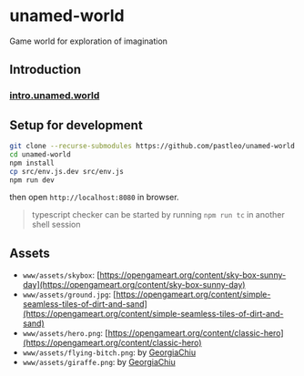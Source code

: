 # unamed-world

Game world for exploration of imagination

## Introduction

### [intro.unamed.world](https://intro.unamed.world)

## Setup for development

```sh
git clone --recurse-submodules https://github.com/pastleo/unamed-world.git
cd unamed-world
npm install
cp src/env.js.dev src/env.js
npm run dev
```

then open `http://localhost:8080` in browser.

> typescript checker can be started by running `npm run tc` in another shell session

## Assets

* `www/assets/skybox`: [https://opengameart.org/content/sky-box-sunny-day](https://opengameart.org/content/sky-box-sunny-day)
* `www/assets/ground.jpg`: [https://opengameart.org/content/simple-seamless-tiles-of-dirt-and-sand](https://opengameart.org/content/simple-seamless-tiles-of-dirt-and-sand)
* `www/assets/hero.png`: [https://opengameart.org/content/classic-hero](https://opengameart.org/content/classic-hero)
* `www/assets/flying-bitch.png`: by [GeorgiaChiu](https://github.com/GeorgiaChiu)
* `www/assets/giraffe.png`: by [GeorgiaChiu](https://github.com/GeorgiaChiu)
